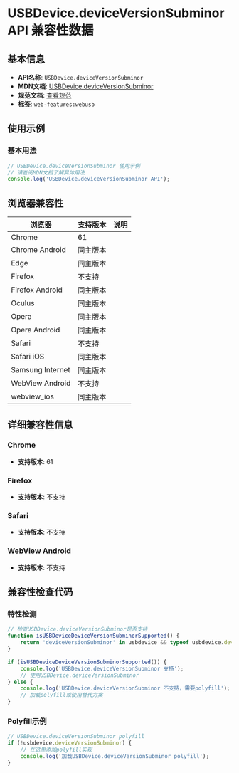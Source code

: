 # USBDevice.deviceVersionSubminor API 兼容性数据

## 基本信息

- **API名称**: `USBDevice.deviceVersionSubminor`
- **MDN文档**: [USBDevice.deviceVersionSubminor](https://developer.mozilla.org/docs/Web/API/USBDevice/deviceVersionSubminor)
- **规范文档**: [查看规范](https://wicg.github.io/webusb/#dom-usbdevice-deviceversionsubminor)
- **标签**: `web-features:webusb`

## 使用示例

### 基本用法

```javascript
// USBDevice.deviceVersionSubminor 使用示例
// 请查阅MDN文档了解具体用法
console.log('USBDevice.deviceVersionSubminor API');
```

## 浏览器兼容性

| 浏览器 | 支持版本 | 说明 |
|--------|----------|------|
| Chrome | 61 |  |
| Chrome Android | 同主版本 |  |
| Edge | 同主版本 |  |
| Firefox | 不支持 |  |
| Firefox Android | 同主版本 |  |
| Oculus | 同主版本 |  |
| Opera | 同主版本 |  |
| Opera Android | 同主版本 |  |
| Safari | 不支持 |  |
| Safari iOS | 同主版本 |  |
| Samsung Internet | 同主版本 |  |
| WebView Android | 不支持 |  |
| webview_ios | 同主版本 |  |

## 详细兼容性信息

### Chrome

- **支持版本**: 61

### Firefox

- **支持版本**: 不支持

### Safari

- **支持版本**: 不支持

### WebView Android

- **支持版本**: 不支持

## 兼容性检查代码

### 特性检测

```javascript
// 检查USBDevice.deviceVersionSubminor是否支持
function isUSBDeviceDeviceVersionSubminorSupported() {
    return 'deviceVersionSubminor' in usbdevice && typeof usbdevice.deviceVersionSubminor === 'function';
}

if (isUSBDeviceDeviceVersionSubminorSupported()) {
    console.log('USBDevice.deviceVersionSubminor 支持');
    // 使用USBDevice.deviceVersionSubminor
} else {
    console.log('USBDevice.deviceVersionSubminor 不支持，需要polyfill');
    // 加载polyfill或使用替代方案
}
```

### Polyfill示例

```javascript
// USBDevice.deviceVersionSubminor polyfill
if (!usbdevice.deviceVersionSubminor) {
    // 在这里添加polyfill实现
    console.log('加载USBDevice.deviceVersionSubminor polyfill');
}
```

